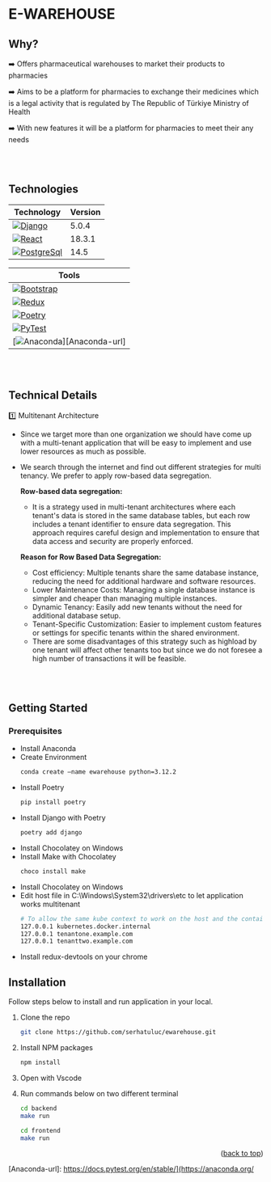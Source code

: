<h1>E-WAREHOUSE</h1>

<h2>Why?</h2>

:arrow_right: Offers pharmaceutical warehouses to market their products to pharmacies

:arrow_right: Aims to be a platform for pharmacies to exchange their medicines which is a legal activity that is regulated by The Republic of Türkiye Ministry of Health

:arrow_right: With new features it will be a platform for pharmacies to meet their any needs

<br></br>

<h2>Technologies</h2>

Technology    | Version
------------- | -------------
[![Django][Django]][Django-url]   |  5.0.4
[![React][React.js]][React-url]         |  18.3.1
[![PostgreSql][PostgreSql]][PostgreSql-url]    |  14.5 

Tools     | 
------------- | 
[![Bootstrap][Bootstrap]][Bootstrap-url] |
[![Redux][Redux]][Redux-url]         | 
[![Poetry][Poetry]][Poetry-url]     |
[![PyTest][PyTest]][PyTest-url]     |
[![Anaconda][Anaconda]][Anaconda-url]     |



<br></br>

<h2>Technical Details</h2>

:one: Multitenant Architecture
* Since we target more than one organization we should have come up with a multi-tenant application that will be easy to implement and use lower resources as much as possible. 
* We search through the internet and find out different strategies for multi tenancy. We prefer to apply row-based data segregation.


  **Row-based data segregation:**  
  - It is a strategy used in multi-tenant architectures where each tenant's data is stored in the same database tables, but each row includes a tenant identifier to ensure data segregation. This approach requires careful design and implementation to ensure that data access and security are properly enforced.
  
  **Reason for Row Based Data Segregation:**
  * Cost efficiency: Multiple tenants share the same database instance, reducing the need for additional hardware and software resources.
  * Lower Maintenance Costs: Managing a single database instance is simpler and cheaper than managing multiple instances.
  * Dynamic Tenancy: Easily add new tenants without the need for additional database setup.
  * Tenant-Specific Customization: Easier to implement custom features or settings for specific tenants within the shared environment.
  * There are some disadvantages of this strategy such as highload by one tenant will affect other tenants too but since we do not foresee a high number of transactions it will be feasible.


<br></br>

<!-- GETTING STARTED -->
## Getting Started

### Prerequisites

* Install Anaconda
* Create Environment
  ```sh
  conda create –name ewarehouse python=3.12.2
  ```
* Install Poetry
  ```sh
  pip install poetry
  ```
* Install Django with Poetry
  ```sh
  poetry add django
  ```
* Install Chocolatey on Windows
* Install Make with Chocolatey
  ```sh
  choco install make
  ```
* Install Chocolatey on Windows
* Edit host file in C:\Windows\System32\drivers\etc to let application works multitenant
  ```sh
  # To allow the same kube context to work on the host and the container:
  127.0.0.1 kubernetes.docker.internal
  127.0.0.1 tenantone.example.com
  127.0.0.1 tenanttwo.example.com
  ```
* Install redux-devtools on your chrome
## Installation

Follow steps below to install and run application in your local.

1. Clone the repo
   ```sh
   git clone https://github.com/serhatuluc/ewarehouse.git
   ```
2. Install NPM packages
   ```sh
   npm install
   ```
3. Open with Vscode
4. Run commands below on two different terminal
   ```sh
   cd backend
   make run
   ```

    ```sh
   cd frontend
   make run
   ```


<p align="right">(<a href="#readme-top">back to top</a>)</p>


<!-- MARKDOWN LINKS & IMAGES -->
<!-- https://www.markdownguide.org/basic-syntax/#reference-style-links -->
[React.js]: https://img.shields.io/badge/React-20232A?style=for-the-badge&logo=react&logoColor=61DAFB
[React-url]: https://reactjs.org/
[Django]: https://img.shields.io/badge/Django-092E20?style=for-the-badge&logo=django&logoColor=green
[Django-url]: https://www.djangoproject.com/
[PostgreSql]: https://img.shields.io/badge/PostgreSQL-316192?style=for-the-badge&logo=postgresql&logoColor=white
[PostgreSql-url]: https://www.postgresql.org/
[Bootstrap]: https://img.shields.io/badge/Bootstrap-563D7C?style=for-the-badge&logo=bootstrap&logoColor=white
[Bootstrap-url]: https://getbootstrap.com/
[Redux]: https://img.shields.io/badge/Redux-593D88?style=for-the-badge&logo=redux&logoColor=white
[Redux-url]: https://redux.js.org/
[Poetry]: https://img.shields.io/badge/Poetry-%233B82F6.svg?style=for-the-badge&logo=poetry&logoColor=0B3D8D
[Poetry-url]: https://python-poetry.org/
[PyTest]: https://img.shields.io/badge/pytest-%23ffffff.svg?style=for-the-badge&logo=pytest&logoColor=2f9fe3
[PyTest-url]: https://docs.pytest.org/en/stable/
[Anaconda]: https://img.shields.io/badge/Anaconda-%2344A833.svg?style=for-the-badge&logo=anaconda&logoColor=white
[Anaconda-url]: https://docs.pytest.org/en/stable/](https://anaconda.org/

